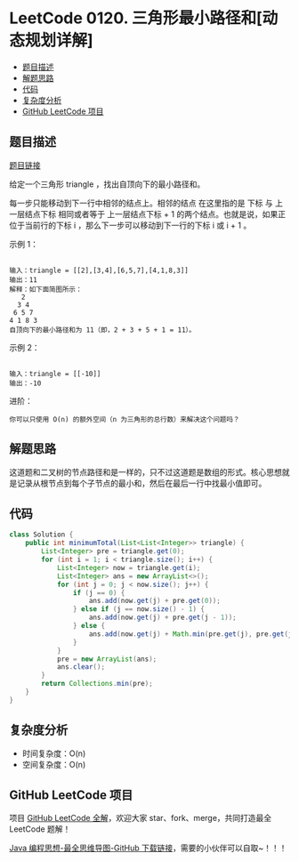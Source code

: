 # LeetCode 0120. 三角形最小路径和\[动态规划详解]

* [题目描述](<LeetCode 0120. 三角形最小路径和\[动态规划详解].md#题目描述>)
* [解题思路](<LeetCode 0120. 三角形最小路径和\[动态规划详解].md#解题思路>)
* [代码](<LeetCode 0120. 三角形最小路径和\[动态规划详解].md#代码>)
* [复杂度分析](<LeetCode 0120. 三角形最小路径和\[动态规划详解].md#复杂度分析>)
* [GitHub LeetCode 项目](<LeetCode 0120. 三角形最小路径和\[动态规划详解].md#github-leetcode-项目>)

## 题目描述

[题目链接](https://leetcode-cn.com/problems/triangle/)

给定一个三角形 triangle ，找出自顶向下的最小路径和。

每一步只能移动到下一行中相邻的结点上。相邻的结点 在这里指的是 下标 与 上一层结点下标 相同或者等于 上一层结点下标 + 1 的两个结点。也就是说，如果正位于当前行的下标 i ，那么下一步可以移动到下一行的下标 i 或 i + 1 。

&#x20;

示例 1：

```

输入：triangle = [[2],[3,4],[6,5,7],[4,1,8,3]]
输出：11
解释：如下面简图所示：
   2
  3 4
 6 5 7
4 1 8 3
自顶向下的最小路径和为 11（即，2 + 3 + 5 + 1 = 11）。

```

示例 2：

```

输入：triangle = [[-10]]
输出：-10

```

进阶：

```
你可以只使用 O(n) 的额外空间（n 为三角形的总行数）来解决这个问题吗？
```

## 解题思路

这道题和二叉树的节点路径和是一样的，只不过这道题是数组的形式。核心思想就是记录从根节点到每个子节点的最小和，然后在最后一行中找最小值即可。

## 代码

```java
class Solution {
    public int minimumTotal(List<List<Integer>> triangle) {
        List<Integer> pre = triangle.get(0);
        for (int i = 1; i < triangle.size(); i++) {
            List<Integer> now = triangle.get(i);
            List<Integer> ans = new ArrayList<>();
            for (int j = 0; j < now.size(); j++) {
                if (j == 0) {
                    ans.add(now.get(j) + pre.get(0));
                } else if (j == now.size() - 1) {
                    ans.add(now.get(j) + pre.get(j - 1));
                } else {
                    ans.add(now.get(j) + Math.min(pre.get(j), pre.get(j - 1)));
                }
            }
            pre = new ArrayList(ans);
            ans.clear();
        }
        return Collections.min(pre);
    }
}
```

## 复杂度分析

* 时间复杂度：O(n)
* 空间复杂度：O(n)

## GitHub LeetCode 项目

项目 [GitHub LeetCode 全解](https://github.com/LjyYano/LeetCode)，欢迎大家 star、fork、merge，共同打造最全 LeetCode 题解！

[Java 编程思想-最全思维导图-GitHub 下载链接](https://github.com/LjyYano/Thinking\_in\_Java\_MindMapping)，需要的小伙伴可以自取\~！！！
